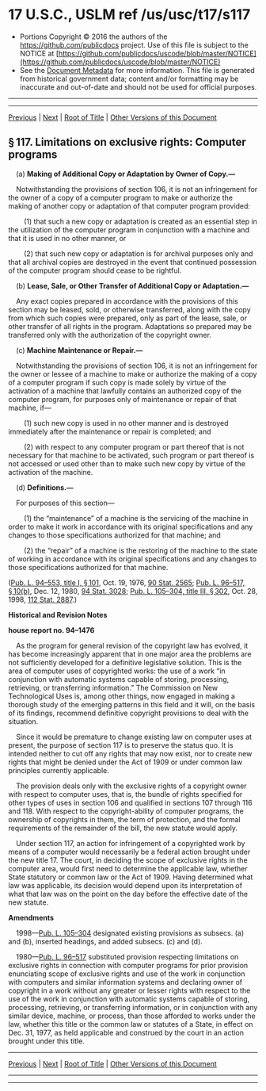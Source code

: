---
---

# 17 U.S.C., USLM ref /us/usc/t17/s117

* Portions Copyright © 2016 the authors of the https://github.com/publicdocs project.
  Use of this file is subject to the NOTICE at [https://github.com/publicdocs/uscode/blob/master/NOTICE](https://github.com/publicdocs/uscode/blob/master/NOTICE)
* See the [Document Metadata](././../../../..//README.md) for more information.
  This file is generated from historical government data; content and/or formatting may be inaccurate and out-of-date and should not be used for official purposes.

----------
----------

[Previous](./../../../..//us/usc/t17/ch1/m__us_usc_t17_s116A.md) | [Next](./../../../..//us/usc/t17/ch1/m__us_usc_t17_s118.md) | [Root of Title](./../../../../) | [Other Versions of this Document](https://publicdocs.github.io/go/links?ns=uslm&ref=%2Fus%2Fusc%2Ft17%2Fs117)

## § 117. Limitations on exclusive rights: Computer programs

    (a) __Making of Additional Copy or Adaptation by Owner of Copy.—__ 

    Notwithstanding the provisions of section 106, it is not an infringement for the owner of a copy of a computer program to make or authorize the making of another copy or adaptation of that computer program provided:

        (1) that such a new copy or adaptation is created as an essential step in the utilization of the computer program in conjunction with a machine and that it is used in no other manner, or

        (2) that such new copy or adaptation is for archival purposes only and that all archival copies are destroyed in the event that continued possession of the computer program should cease to be rightful.

    (b) __Lease, Sale, or Other Transfer of Additional Copy or Adaptation.—__ 

    Any exact copies prepared in accordance with the provisions of this section may be leased, sold, or otherwise transferred, along with the copy from which such copies were prepared, only as part of the lease, sale, or other transfer of all rights in the program. Adaptations so prepared may be transferred only with the authorization of the copyright owner.

    (c) __Machine Maintenance or Repair.—__ 

    Notwithstanding the provisions of section 106, it is not an infringement for the owner or lessee of a machine to make or authorize the making of a copy of a computer program if such copy is made solely by virtue of the activation of a machine that lawfully contains an authorized copy of the computer program, for purposes only of maintenance or repair of that machine, if—

        (1) such new copy is used in no other manner and is destroyed immediately after the maintenance or repair is completed; and

        (2) with respect to any computer program or part thereof that is not necessary for that machine to be activated, such program or part thereof is not accessed or used other than to make such new copy by virtue of the activation of the machine.

    (d) __Definitions.—__ 

    For purposes of this section—

        (1) the “maintenance” of a machine is the servicing of the machine in order to make it work in accordance with its original specifications and any changes to those specifications authorized for that machine; and

        (2) the “repair” of a machine is the restoring of the machine to the state of working in accordance with its original specifications and any changes to those specifications authorized for that machine.

([Pub. L. 94–553, title I, § 101][/us/pl/94/553/s101], Oct. 19, 1976, [90 Stat. 2565][/us/stat/90/2565]; [Pub. L. 96–517, § 10(b)][/us/pl/96/517/s10/b], Dec. 12, 1980, [94 Stat. 3028][/us/stat/94/3028]; [Pub. L. 105–304, title III, § 302][/us/pl/105/304/s302], Oct. 28, 1998, [112 Stat. 2887][/us/stat/112/2887].)

 __Historical and Revision Notes__ 

 __house report no. 94–1476__ 

    As the program for general revision of the copyright law has evolved, it has become increasingly apparent that in one major area the problems are not sufficiently developed for a definitive legislative solution. This is the area of computer uses of copyrighted works: the use of a work “in conjunction with automatic systems capable of storing, processing, retrieving, or transferring information.” The Commission on New Technological Uses is, among other things, now engaged in making a thorough study of the emerging patterns in this field and it will, on the basis of its findings, recommend definitive copyright provisions to deal with the situation.

    Since it would be premature to change existing law on computer uses at present, the purpose of section 117 is to preserve the status quo. It is intended neither to cut off any rights that may now exist, nor to create new rights that might be denied under the Act of 1909 or under common law principles currently applicable.

    The provision deals only with the exclusive rights of a copyright owner with respect to computer uses, that is, the bundle of rights specified for other types of uses in section 106 and qualified in sections 107 through 116 and 118. With respect to the copyright-ability of computer programs, the ownership of copyrights in them, the term of protection, and the formal requirements of the remainder of the bill, the new statute would apply.

    Under section 117, an action for infringement of a copyrighted work by means of a computer would necessarily be a federal action brought under the new title 17. The court, in deciding the scope of exclusive rights in the computer area, would first need to determine the applicable law, whether State statutory or common law or the Act of 1909. Having determined what law was applicable, its decision would depend upon its interpretation of what that law was on the point on the day before the effective date of the new statute.

 __Amendments__ 

    1998—[Pub. L. 105–304][/us/pl/105/304] designated existing provisions as subsecs. (a) and (b), inserted headings, and added subsecs. (c) and (d).

    1980—[Pub. L. 96–517][/us/pl/96/517] substituted provision respecting limitations on exclusive rights in connection with computer programs for prior provision enunciating scope of exclusive rights and use of the work in conjunction with computers and similar information systems and declaring owner of copyright in a work without any greater or lesser rights with respect to the use of the work in conjunction with automatic systems capable of storing, processing, retrieving, or transferring information, or in conjunction with any similar device, machine, or process, than those afforded to works under the law, whether this title or the common law or statutes of a State, in effect on Dec. 31, 1977, as held applicable and construed by the court in an action brought under this title.

----------

[Previous](./../../../..//us/usc/t17/ch1/m__us_usc_t17_s116A.md) | [Next](./../../../..//us/usc/t17/ch1/m__us_usc_t17_s118.md) | [Root of Title](./../../../../) | [Other Versions of this Document](https://publicdocs.github.io/go/links?ns=uslm&ref=%2Fus%2Fusc%2Ft17%2Fs117)

----------
----------

[/us/pl/94/553/s101]: https://publicdocs.github.io/go/links?ns=uslm&ref=%2Fus%2Fpl%2F94%2F553%2Fs101
[/us/stat/90/2565]: https://publicdocs.github.io/go/links?ns=uslm&ref=%2Fus%2Fstat%2F90%2F2565
[/us/pl/96/517/s10/b]: https://publicdocs.github.io/go/links?ns=uslm&ref=%2Fus%2Fpl%2F96%2F517%2Fs10%2Fb
[/us/stat/94/3028]: https://publicdocs.github.io/go/links?ns=uslm&ref=%2Fus%2Fstat%2F94%2F3028
[/us/pl/105/304/s302]: https://publicdocs.github.io/go/links?ns=uslm&ref=%2Fus%2Fpl%2F105%2F304%2Fs302
[/us/stat/112/2887]: https://publicdocs.github.io/go/links?ns=uslm&ref=%2Fus%2Fstat%2F112%2F2887
[/us/pl/105/304]: https://publicdocs.github.io/go/links?ns=uslm&ref=%2Fus%2Fpl%2F105%2F304
[/us/pl/96/517]: https://publicdocs.github.io/go/links?ns=uslm&ref=%2Fus%2Fpl%2F96%2F517


